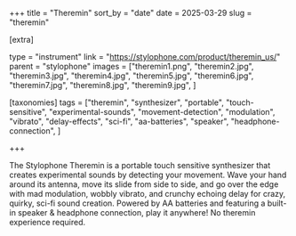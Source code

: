 +++
title = "Theremin"
sort_by = "date"
date = 2025-03-29
slug = "theremin"

[extra]

type = "instrument"
link = "https://stylophone.com/product/theremin_us/"
parent = "stylophone"
images = ["theremin1.png", "theremin2.jpg", "theremin3.jpg", "theremin4.jpg", "theremin5.jpg", "theremin6.jpg", "theremin7.jpg", "theremin8.jpg", "theremin9.jpg", ]

[taxonomies]
tags = ["theremin", "synthesizer", "portable", "touch-sensitive", "experimental-sounds", "movement-detection", "modulation", "vibrato", "delay-effects", "sci-fi", "aa-batteries", "speaker", "headphone-connection", ]

+++

The Stylophone Theremin is a portable touch sensitive synthesizer that creates experimental sounds by detecting your movement. Wave your hand around its antenna, move its slide from side to side, and go over the edge with mad modulation, wobbly vibrato, and crunchy echoing delay for crazy, quirky, sci-fi sound creation. Powered by AA batteries and featuring a built-in speaker & headphone connection, play it anywhere! No theremin experience required.